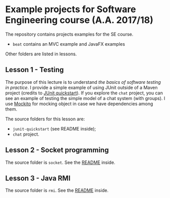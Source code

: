 # Example projects for Software Engineering course (A.A. 2017/18)

The repository contains projects examples for the SE course.

 + ```beat``` contains an MVC example and JavaFX examples

Other folders are listed in lessons.

## Lesson 1 - Testing

The purpose of this lecture is to understand _the basics of software testing in
practice_. I provide a simple example of using JUnit outside of a Maven project
(credits to [JUnit
quickstart](https://github.com/junit-team/junit4/wiki/getting-started)). If you
explore the `chat` project, you can see an example of testing the simple model
of a chat system (with groups). I use [Mockito](http://site.mockito.org/) for
mocking object in case we have dependencies among them.

The source folders for this lesson are:

 + `junit-quickstart` (see README inside);
 + `chat` project.

## Lesson 2 - Socket programming

The source folder is `socket`. See the [README](socket/README.md) inside.

## Lesson 3 - Java RMI

The source folder is `rmi`. See the [README](rmi/README.md) inside.
